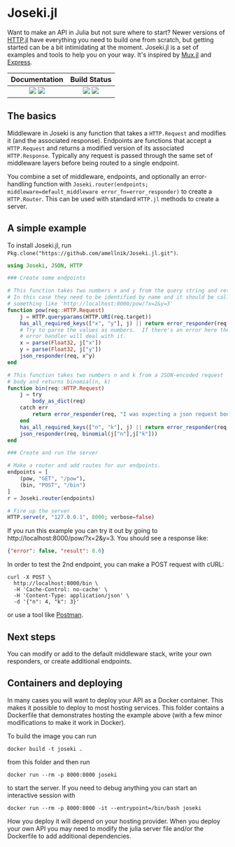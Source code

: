 # Joseki.jl

Want to make an API in Julia but not sure where to start?  Newer versions of [HTTP.jl](https://github.com/JuliaWeb/HTTP.jl) have everything you need to build one from scratch, but getting started can be a bit intimidating at the moment.  Joseki.jl is a set of examples and tools to help you on your way.  It's inspired by [Mux.jl](https://github.com/JuliaWeb/Mux.jl) and [Express](https://expressjs.com/).  

|            **Documentation**            |                       **Build Status**                        |
| :-------------------------------------: | :-----------------------------------------------------------: |
| [![][docs-stable-img]][docs-stable-url] [![][docs-latest-img]][docs-latest-url] | [![][travis-img]][travis-url] [![][codecov-img]][codecov-url] |

## The basics

Middleware in Joseki is any function that takes a `HTTP.Request` and modifies it (and the associated response).  Endpoints are functions that accept a `HTTP.Request` and returns a modified version of its associated `HTTP.Response`.  Typically any request is passed through the same set of middleware layers before being routed to a single endpoint.  

You combine a set of middleware, endpoints, and optionally an error-handling function with `Joseki.router(endpoints; middleware=default_middleware error_fn=error_responder)` to create a `HTTP.Router`.  This can be used with standard `HTTP.jl` methods to create a server.

## A simple example

To install Joseki.jl, run `Pkg.clone("https://github.com/amellnik/Joseki.jl.git")`.

```julia
using Joseki, JSON, HTTP

### Create some endpoints

# This function takes two numbers x and y from the query string and returns x^y
# In this case they need to be identified by name and it should be called with
# something like 'http://localhost:8000/pow/?x=2&y=3'
function pow(req::HTTP.Request)
    j = HTTP.queryparams(HTTP.URI(req.target))
    has_all_required_keys(["x", "y"], j) || return error_responder(req, "You need to specify values for x and y!")
    # Try to parse the values as numbers.  If there's an error here the generic
    # error handler will deal with it.
    x = parse(Float32, j["x"])
    y = parse(Float32, j["y"])
    json_responder(req, x^y)
end

# This function takes two numbers n and k from a JSON-encoded request
# body and returns binomial(n, k)
function bin(req::HTTP.Request)
    j = try
        body_as_dict(req)
    catch err
        return error_responder(req, "I was expecting a json request body!")
    end
    has_all_required_keys(["n", "k"], j) || return error_responder(req, "You need to specify values for n and k!")
    json_responder(req, binomial(j["n"],j["k"]))
end

### Create and run the server

# Make a router and add routes for our endpoints.
endpoints = [
    (pow, "GET", "/pow"),
    (bin, "POST", "/bin")
]
r = Joseki.router(endpoints)

# Fire up the server
HTTP.serve(r, "127.0.0.1", 8000; verbose=false)
```

If you run this example you can try it out by going to http://localhost:8000/pow/?x=2&y=3.  You should see a response like:

```json
{"error": false, "result": 8.0}
```

In order to test the 2nd endpoint, you can make a POST request with cURL:

```shell
curl -X POST \
  http://localhost:8000/bin \
  -H 'Cache-Control: no-cache' \
  -H 'Content-Type: application/json' \
  -d '{"n": 4, "k": 3}'
```

or use a tool like [Postman](https://www.getpostman.com/).

## Next steps

You can modify or add to the default middleware stack, write your own responders, or create additional endpoints.  

## Containers and deploying

In many cases you will want to deploy your API as a Docker container.  This makes it possible to deploy to most hosting services.  This folder contains a Dockerfile that demonstrates hosting the example above (with a few minor modifications to make it work in Docker).  

To build the image you can run

```shell
docker build -t joseki .
```

from this folder and then run

```shell
docker run --rm -p 8000:8000 joseki
```

to start the server.  If you need to debug anything you can start an interactive session with

```shell
docker run --rm -p 8000:8000 -it --entrypoint=/bin/bash joseki
```

How you deploy it will depend on your hosting provider.  When you deploy your own API you may need to modify the julia server file and/or the Dockerfile to add additional dependencies.  


[docs-stable-img]: https://img.shields.io/badge/docs-stable-green.svg
[docs-stable-url]: https://amellnik.github.io/Joseki.jl/stable/

[docs-latest-img]: https://img.shields.io/badge/docs-stable-blue.svg
[docs-latest-url]: https://amellnik.github.io/Joseki.jl/latest/

[travis-img]: https://travis-ci.com/amellnik/Joseki.jl.svg?branch=master
[travis-url]: https://travis-ci.com/amellnik/Joseki.jl

[codecov-img]: https://codecov.io/gh/amellnik/Joseki.jl/branch/master/graph/badge.svg
[codecov-url]: https://codecov.io/gh/amellnik/Joseki.jl